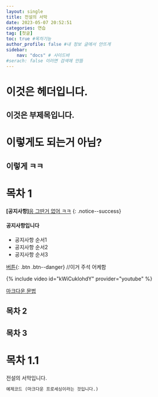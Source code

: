 ```yaml
---
layout: single
title: 전설의 서막
date: 2023-05-07 20:52:51
categories: 연습
tag: [첫글]
toc: true #목차기능
author_profile: false #내 정보 글에서 안뜨게
sidebar:
    nav: "docs" # 사이드바
#serach: false 이러면 검색에 안뜸
---
```


이것은 헤더입니다.
===

이것은 부제목입니다.
---

# 이렇게도 되는거 아님?

## 이렇게 ㅋㅋ

# 목차 1

**[공지사항]**[응 그딴거 없어 ㅋㅋ](https://mmistakes.github.io/minimal-mistakes/docs/quick-start-guide/)
{: .notice--success}

<div class="notice--danger">
<h4>공지사항입니다</h4>
<ul>
    <li>공지사항 순서1</li>
    <li>공지사항 순서2</li>
    <li>공지사항 순서3</li>
</ul>
</div>

[버튼](https://mmistakes.github.io/minimal-mistakes/docs/quick-start-guide/){: .btn .btn--danger} //이거 주석 어케함

{% include video id="kWiCuklohdY" provider="youtube" %}

[마크다운 문법](https://teddylee777.github.io/jekyll/Jekyll-%EC%82%AC%EC%9A%A9%EC%9D%84-%EC%9C%84%ED%95%9C-markdown-%EB%AC%B8%EB%B2%95/)

## 목차 2

## 목차 3

# 목차 1.1

전설의 서막입니다.

```python
예제코드 (마크다운 프로세싱이라는 것입니다.)
```